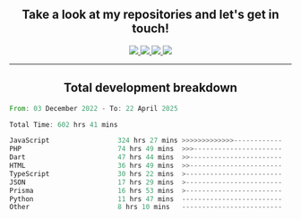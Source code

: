 <h2 align="center">
  Take a look at my repositories and let's get in touch!
</h2>
<p align="center">
  <a href="https://www.instagram.com/rayhanarkan?igsh=MXM3dHhmMTZ3ZWVsaA==">
    <img src="https://img.icons8.com/material-outlined/30/689d6a/instagram.png"/>
  </a>
  <a href="https://www.linkedin.com/in/rayhanarkan/">
    <img src="https://img.icons8.com/material-outlined/30/689d6a/linkedin.png"/>
  </a>
  <a href="">
    <img src="https://img.icons8.com/material-outlined/30/689d6a/geography.png"/>
  </a>
  <a href="mailto:rayhanarkan30@gmail.com">
    <img src="https://img.icons8.com/material-outlined/30/689d6a/email.png"/>
  </a>
</p>

---

<h2 align="center">Total development breakdown</h2>

<p align="center">
<!--START_SECTION:waka-->

```rust
From: 03 December 2022 - To: 22 April 2025

Total Time: 602 hrs 41 mins

JavaScript                 324 hrs 27 mins >>>>>>>>>>>>>------------   53.84 %
PHP                        74 hrs 49 mins  >>>----------------------   12.42 %
Dart                       47 hrs 44 mins  >>-----------------------   07.92 %
HTML                       36 hrs 49 mins  >>-----------------------   06.11 %
TypeScript                 30 hrs 22 mins  >------------------------   05.04 %
JSON                       17 hrs 29 mins  >------------------------   02.90 %
Prisma                     16 hrs 53 mins  >------------------------   02.80 %
Python                     11 hrs 47 mins  -------------------------   01.96 %
Other                      8 hrs 10 mins   -------------------------   01.36 %
```

<!--END_SECTION:waka-->
</p>
